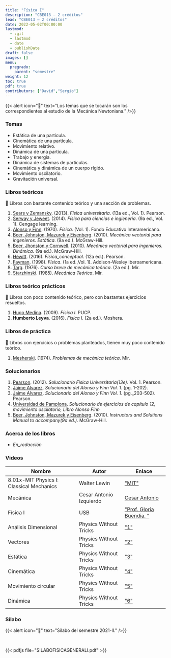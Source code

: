 ```yaml
---
title: "Física I"
description: "CBE013 — 2 créditos"
lead: "CBE013 — 2 créditos"
date: 2022-05-02T00:00:00
lastmod:
  - :git
  - lastmod
  - date
  - publishDate
draft: false
images: []
menu:
  pregrado:
    parent: "semestre"
weight: 12
toc: true
pdf: true
contributors: ["David","Sergio"]
---
```


{{< alert icon="📌" text="Los temas que se tocarán son los correspondientes al estudio de la Mecánica Newtoniana." />}}

### Temas

- Estática de una partícula.
- Cinemática de una partícula.
- Movimiento relativo.
- Dinámica de una partícula.
- Trabajo y energía.
- Dinámica de sistemas de partículas.
- Cinemática y dinámica de un cuerpo rígido.
- Movimiento oscilatorio.
- Gravitación universal.

### Libros teóricos

🔸 Libros con bastante contenido teórico y una sección de problemas.

1. [Sears y Zemansky](https://drive.google.com/file/d/1JEhFy-xIF3U1chhclBM0dmnONwiHJY9q/view?usp=sharing). (2013). *Física universitaria*. (13a ed., Vol. 1). Pearson.
2. [Serway y Jeweet](https://drive.google.com/file/d/1kRXGXKdSE_8mrBfGFazXGblwVQgY6KuR/view?usp=sharing). (2014). *Física para ciencias e ingienería*. (9a ed., Vol. 1). Cengage learning.
3. [Alonso y Finn](https://drive.google.com/file/d/1ZX393SP2QQZWjvls7Bq0okk17ETNYqR_/view?usp=sharing). (1970). *Física*. (Vol. 1). Fondo Educativo Interamericano.
4. [Beer, Johnston, Mazurek y Eisenberg](https://drive.google.com/file/d/1c0WeL6fD4ISaQzLmZ_RKQmNIPM8zJJ2-/view?usp=sharing). (2010). *Mecánica vectorial para ingenieros. Estática*. (9a ed.). McGraw-Hill.
5. [Beer, Jhonston y Cornwell](https://drive.google.com/file/d/1YlWOlKR3Fj_7h6Q34Jyv2qm_OwCGNjzD/view?usp=sharing). (2010). *Mecánica vectorial para ingenieros. Dinámica*. (9a ed.). McGraw-Hill.
6. [Hewitt](https://drive.google.com/file/d/1ukRMKXK7_zGL4SvI4ESA3o1YHWbcGBqq/view?usp=sharing). (2016). *Física_conceptual*. (12a ed.). Pearson.
7. [Fayman](https://drive.google.com/file/d/12gFMMPcbVMV8am6Q-5kEUyGpIy-IeGCv/view?usp=sharing). (1998). *Física*. (1a ed.,Vol. 1). Addison-Wesley Iberoamericana.
8. [Targ](https://drive.google.com/file/d/1n10yw7WStpmGve3wex2Q4QW5ivA7HIJf/view?usp=sharing). (1976). *Curso breve de mecánica teórica*. (2a ed.). Mir.
9. [Starzhinski](https://drive.google.com/file/d/1ouvHaGp0dMuaZZqMXqzQXN94R7tCePBk/view?usp=sharing). (1985). *Mecánica Teórica*. Mir.

### Libros teórico prácticos

🔸 Libros con poco contenido teórico, pero con bastantes ejercicios resueltos.

1. [Hugo Medina](https://drive.google.com/file/d/1gQzL-z6YMftta-CWSCKwxO9VncHe39tH/view?usp=sharing). (2009). *Física I*. PUCP.
2. **Humberto Leyva**. (2016). *Física I*. (2a ed.). Moshera. 

### Libros de práctica

🔸 Libros con ejercicios o problemas planteados, tienen muy poco contenido teórico.

1. [Mesherski](https://drive.google.com/file/d/1iRjjOL-ZCwweA3UmlfW8K2dR7Ke3VQlN/view?usp=sharing). (1974). *Problemas de mecánica teórica*. Mir.

### Solucionarios

1. [Pearson](https://drive.google.com/file/d/1_UpvQgQ_yh5nkg1XeJm6ctogEoSW_i2_/view?usp=sharing). (2012). *Solucionario Fisica Universitaria(13e)*. Vol. 1. Pearson.
2. [Jaime Alvarez](https://drive.google.com/file/d/1K__9UbHiV-zK_9W0OFXNodqmPeBUPrSS/view?usp=sharing). *Solucionario del Alonso y Finn Vol. 1*. (pg. 1-202).
3. [Jaime Alvarez](https://drive.google.com/file/d/13OMQL4dTcSSHvmW9rn0o4XNA1SV9cZHE/view?usp=sharing). *Solucionario del Alonso y Finn Vol. 1*. (pg._203-502). Pearson.
4. [Universidad de Pamplona](https://drive.google.com/file/d/1vkNnUUv-CPlMVxZ89LUeNsitNztRMoSr/view?usp=sharing). *Solucionario de ejercicios de capítulo 12, movimiento oscilatorio, Libro Alonso Finn*
5. [Beer, Johnston, Mazurek y Eisenberg](https://drive.google.com/file/d/1xWCrk9weiesvlw0liBn5VZa1QVrjaZGt/view?usp=sharing). (2010). *Instructors and Solutions Manual to accompany(9a ed.)*. McGraw-Hill.

### Acerca de los libros

- _En_redacción_ 

### Videos

|Nombre|Autor|Enlace|
|------|-----|------|
|8.01x-MIT Physics I: Classical Mechanics|Walter Lewin|["MIT"](https://www.youtube.com/playlist?list=PLw3pvR_YJeRcMaubDZvkjayqDJT4Tx47A)|
|Mecánica|Cesar Antonio Izquierdo|[Cesar Antonio](https://drive.google.com/drive/folders/18B3PYI72WK3w5yEqShKKmr8hMpv4WXYy?usp=sharing)|
|Física I|USB|["Prof. Gloria Buendia. "](https://www.youtube.com/playlist?list=PLCA5AED3D38F393C5)|
|Análisis Dimensional|Physics Without Tricks|["1"](https://www.youtube.com/playlist?list=PLpuCD1rv2i4pYlOM4vOxKDySCl_iECD5C)|
|Vectores|Physics Without Tricks|["2"](https://www.youtube.com/playlist?list=PLpuCD1rv2i4osvri8kGrzxktOv8dUDeca)|
|Estática|Physics Without Tricks|["3"](https://www.youtube.com/playlist?list=PLpuCD1rv2i4olHmXAcri0phs3RaEF1lgQ)|
|Cinemática|Physics Without Tricks|["4"](https://www.youtube.com/playlist?list=PLpuCD1rv2i4qBC-anmhyOlnlyq_E4Mof5)|
|Movimiento circular|Physics Without Tricks|["5"](https://www.youtube.com/playlist?list=PLpuCD1rv2i4rmR-BUK3ku9mVocAdGFjxe)|
|Dinámica|Physics Without Tricks|["6"](https://www.youtube.com/playlist?list=PLpuCD1rv2i4qwUNbcnCx3ugMU70IrCgrp)|


### Sílabo

{{< alert icon="🔔" text="Sílabo del semestre 2021-II." />}}

<br>

{{< pdfjs file="SILABOFISICAGENERALI.pdf" >}}
